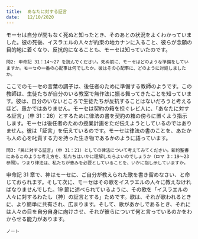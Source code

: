 ```yaml
---
title:  あなたに対する証言
date:   12/10/2020
---
```


モーセは自分が間もなく死ぬと知ったとき、そのあとの状況をよくわかっていました。彼の死後、イスラエルの人々が約束の地カナンに入ること、彼らが念願の目的地に着くなり、反抗的になることも、モーセは知っていたのです。

`問2: 申命記 31：14～27 を読んでください。死ぬ前に、モーセはどのような準備をしていますか。モーセの一番の心配事は何でしたか。彼はその心配事に、どのように対処しましたか。`

ここでのモーセの言葉の調子は、後任者のために準備する教師のようです。この教師は、生徒たちが自分のいる教室で無作法に振る舞ってきたことを知っています。彼は、自分のいないところで生徒たちが反抗することはないだろうと考えるほど、愚かではありません。モーセは契約の箱を担ぐレビ人に、「あなたに対する証言」（申 31：26）とするために律法の書を契約の箱の傍らに置くよう指示します。モーセは後任者のための授業計画をただ伝えようとしているのではありません。彼は「証言」を伝えているのです。モーセは律法の書のことを、あたかも人の心を叱責する力を持った生き物であるかのように語っています。

`問3:「民に対する証言」（申 31：21）としての律法について考えてみてください。新約聖書にあるこのような考え方を、私たちはいかに理解したらよいのでしょうか（ロマ 3：19～23 参照）。つまり律法は、私たちが恵みを必要としていることを、いかに指し示していますか。`

申命記 31 章で、神はモーセに、ご自分が教えられた歌を書き留めなさい、と命じておられます。そして次に、モーセはその歌をイスラエルの人々に教えなければなりませんでした。19 節に述べられているように、その歌を「イスラエルの人々に対するわたし〔神〕の証言とする」ためです。歌は、それが歌われるときに、より簡単に共有され、広まります。そして、歌があかしであるとき、それには人々の目を自分自身に向けさせ、それが彼らについて何と言っているのかをわからせる能力があります。

`ノート`